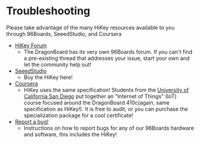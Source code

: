 # Troubleshooting

Please take advantage of the many HiKey resources available to you through 96Boards, SeeedStudio, and Coursera

- [HiKey Forum](http://www.96boards.org/forums/forum/products/dragonboard410c/)
   - The DragonBoard has its very own 96Boards forum. If you can't find a pre-existing thread that addresses your issue, start your own and let the community help out!
- [SeeedStudio](http://www.seeedstudio.com/)
   - Buy the HiKey here! 
- [Coursera](https://www.coursera.org/specializations/internet-of-things)
   - HiKey uses the same specification! Students from the [University of California San Diego](https://ucsd.edu/) put together an "Internet of Things" (IoT) course focused around the DragonBoard 410c(again, same specification as HiKey!). It is free to audit, or you can purchase the specialization package for a cool certificate!
- [Report a bug!](../../../Report_a_bug.md)
   - Instructions on how to report bugs for any of our 96Boards hardware and software, this includes the HiKey!

